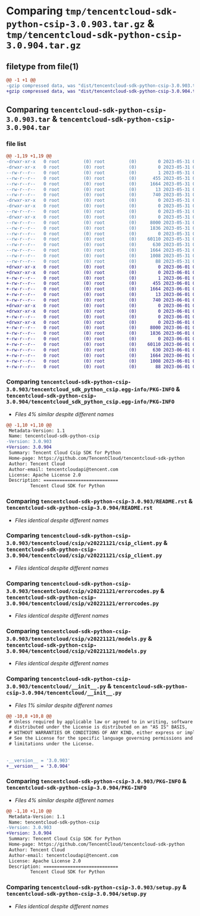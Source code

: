 # Comparing `tmp/tencentcloud-sdk-python-csip-3.0.903.tar.gz` & `tmp/tencentcloud-sdk-python-csip-3.0.904.tar.gz`

## filetype from file(1)

```diff
@@ -1 +1 @@
-gzip compressed data, was "dist/tencentcloud-sdk-python-csip-3.0.903.tar", last modified: Wed May 31 02:08:29 2023, max compression
+gzip compressed data, was "dist/tencentcloud-sdk-python-csip-3.0.904.tar", last modified: Thu Jun  1 02:31:26 2023, max compression
```

## Comparing `tencentcloud-sdk-python-csip-3.0.903.tar` & `tencentcloud-sdk-python-csip-3.0.904.tar`

### file list

```diff
@@ -1,19 +1,19 @@
-drwxr-xr-x   0 root         (0) root         (0)        0 2023-05-31 02:08:29.000000 tencentcloud-sdk-python-csip-3.0.903/
-drwxr-xr-x   0 root         (0) root         (0)        0 2023-05-31 02:08:29.000000 tencentcloud-sdk-python-csip-3.0.903/tencentcloud_sdk_python_csip.egg-info/
--rw-r--r--   0 root         (0) root         (0)        1 2023-05-31 02:08:29.000000 tencentcloud-sdk-python-csip-3.0.903/tencentcloud_sdk_python_csip.egg-info/dependency_links.txt
--rw-r--r--   0 root         (0) root         (0)      455 2023-05-31 02:08:29.000000 tencentcloud-sdk-python-csip-3.0.903/tencentcloud_sdk_python_csip.egg-info/SOURCES.txt
--rw-r--r--   0 root         (0) root         (0)     1664 2023-05-31 02:08:29.000000 tencentcloud-sdk-python-csip-3.0.903/tencentcloud_sdk_python_csip.egg-info/PKG-INFO
--rw-r--r--   0 root         (0) root         (0)       13 2023-05-31 02:08:29.000000 tencentcloud-sdk-python-csip-3.0.903/tencentcloud_sdk_python_csip.egg-info/top_level.txt
--rw-r--r--   0 root         (0) root         (0)      740 2023-05-31 02:08:29.000000 tencentcloud-sdk-python-csip-3.0.903/README.rst
-drwxr-xr-x   0 root         (0) root         (0)        0 2023-05-31 02:08:29.000000 tencentcloud-sdk-python-csip-3.0.903/tencentcloud/
-drwxr-xr-x   0 root         (0) root         (0)        0 2023-05-31 02:08:29.000000 tencentcloud-sdk-python-csip-3.0.903/tencentcloud/csip/
--rw-r--r--   0 root         (0) root         (0)        0 2023-05-31 02:08:29.000000 tencentcloud-sdk-python-csip-3.0.903/tencentcloud/csip/__init__.py
-drwxr-xr-x   0 root         (0) root         (0)        0 2023-05-31 02:08:29.000000 tencentcloud-sdk-python-csip-3.0.903/tencentcloud/csip/v20221121/
--rw-r--r--   0 root         (0) root         (0)     8000 2023-05-31 02:08:29.000000 tencentcloud-sdk-python-csip-3.0.903/tencentcloud/csip/v20221121/csip_client.py
--rw-r--r--   0 root         (0) root         (0)     1836 2023-05-31 02:08:29.000000 tencentcloud-sdk-python-csip-3.0.903/tencentcloud/csip/v20221121/errorcodes.py
--rw-r--r--   0 root         (0) root         (0)        0 2023-05-31 02:08:29.000000 tencentcloud-sdk-python-csip-3.0.903/tencentcloud/csip/v20221121/__init__.py
--rw-r--r--   0 root         (0) root         (0)    60110 2023-05-31 02:08:29.000000 tencentcloud-sdk-python-csip-3.0.903/tencentcloud/csip/v20221121/models.py
--rw-r--r--   0 root         (0) root         (0)      630 2023-05-31 02:08:29.000000 tencentcloud-sdk-python-csip-3.0.903/tencentcloud/__init__.py
--rw-r--r--   0 root         (0) root         (0)     1664 2023-05-31 02:08:29.000000 tencentcloud-sdk-python-csip-3.0.903/PKG-INFO
--rw-r--r--   0 root         (0) root         (0)     1008 2023-05-31 02:08:29.000000 tencentcloud-sdk-python-csip-3.0.903/setup.py
--rw-r--r--   0 root         (0) root         (0)       88 2023-05-31 02:08:29.000000 tencentcloud-sdk-python-csip-3.0.903/setup.cfg
+drwxr-xr-x   0 root         (0) root         (0)        0 2023-06-01 02:31:26.000000 tencentcloud-sdk-python-csip-3.0.904/
+drwxr-xr-x   0 root         (0) root         (0)        0 2023-06-01 02:31:26.000000 tencentcloud-sdk-python-csip-3.0.904/tencentcloud_sdk_python_csip.egg-info/
+-rw-r--r--   0 root         (0) root         (0)        1 2023-06-01 02:31:26.000000 tencentcloud-sdk-python-csip-3.0.904/tencentcloud_sdk_python_csip.egg-info/dependency_links.txt
+-rw-r--r--   0 root         (0) root         (0)      455 2023-06-01 02:31:26.000000 tencentcloud-sdk-python-csip-3.0.904/tencentcloud_sdk_python_csip.egg-info/SOURCES.txt
+-rw-r--r--   0 root         (0) root         (0)     1664 2023-06-01 02:31:26.000000 tencentcloud-sdk-python-csip-3.0.904/tencentcloud_sdk_python_csip.egg-info/PKG-INFO
+-rw-r--r--   0 root         (0) root         (0)       13 2023-06-01 02:31:26.000000 tencentcloud-sdk-python-csip-3.0.904/tencentcloud_sdk_python_csip.egg-info/top_level.txt
+-rw-r--r--   0 root         (0) root         (0)      740 2023-06-01 02:31:26.000000 tencentcloud-sdk-python-csip-3.0.904/README.rst
+drwxr-xr-x   0 root         (0) root         (0)        0 2023-06-01 02:31:26.000000 tencentcloud-sdk-python-csip-3.0.904/tencentcloud/
+drwxr-xr-x   0 root         (0) root         (0)        0 2023-06-01 02:31:26.000000 tencentcloud-sdk-python-csip-3.0.904/tencentcloud/csip/
+-rw-r--r--   0 root         (0) root         (0)        0 2023-06-01 02:31:26.000000 tencentcloud-sdk-python-csip-3.0.904/tencentcloud/csip/__init__.py
+drwxr-xr-x   0 root         (0) root         (0)        0 2023-06-01 02:31:26.000000 tencentcloud-sdk-python-csip-3.0.904/tencentcloud/csip/v20221121/
+-rw-r--r--   0 root         (0) root         (0)     8000 2023-06-01 02:31:26.000000 tencentcloud-sdk-python-csip-3.0.904/tencentcloud/csip/v20221121/csip_client.py
+-rw-r--r--   0 root         (0) root         (0)     1836 2023-06-01 02:31:26.000000 tencentcloud-sdk-python-csip-3.0.904/tencentcloud/csip/v20221121/errorcodes.py
+-rw-r--r--   0 root         (0) root         (0)        0 2023-06-01 02:31:26.000000 tencentcloud-sdk-python-csip-3.0.904/tencentcloud/csip/v20221121/__init__.py
+-rw-r--r--   0 root         (0) root         (0)    60110 2023-06-01 02:31:26.000000 tencentcloud-sdk-python-csip-3.0.904/tencentcloud/csip/v20221121/models.py
+-rw-r--r--   0 root         (0) root         (0)      630 2023-06-01 02:31:26.000000 tencentcloud-sdk-python-csip-3.0.904/tencentcloud/__init__.py
+-rw-r--r--   0 root         (0) root         (0)     1664 2023-06-01 02:31:26.000000 tencentcloud-sdk-python-csip-3.0.904/PKG-INFO
+-rw-r--r--   0 root         (0) root         (0)     1008 2023-06-01 02:31:26.000000 tencentcloud-sdk-python-csip-3.0.904/setup.py
+-rw-r--r--   0 root         (0) root         (0)       88 2023-06-01 02:31:26.000000 tencentcloud-sdk-python-csip-3.0.904/setup.cfg
```

### Comparing `tencentcloud-sdk-python-csip-3.0.903/tencentcloud_sdk_python_csip.egg-info/PKG-INFO` & `tencentcloud-sdk-python-csip-3.0.904/tencentcloud_sdk_python_csip.egg-info/PKG-INFO`

 * *Files 4% similar despite different names*

```diff
@@ -1,10 +1,10 @@
 Metadata-Version: 1.1
 Name: tencentcloud-sdk-python-csip
-Version: 3.0.903
+Version: 3.0.904
 Summary: Tencent Cloud Csip SDK for Python
 Home-page: https://github.com/TencentCloud/tencentcloud-sdk-python
 Author: Tencent Cloud
 Author-email: tencentcloudapi@tencent.com
 License: Apache License 2.0
 Description: ============================
         Tencent Cloud SDK for Python
```

### Comparing `tencentcloud-sdk-python-csip-3.0.903/README.rst` & `tencentcloud-sdk-python-csip-3.0.904/README.rst`

 * *Files identical despite different names*

### Comparing `tencentcloud-sdk-python-csip-3.0.903/tencentcloud/csip/v20221121/csip_client.py` & `tencentcloud-sdk-python-csip-3.0.904/tencentcloud/csip/v20221121/csip_client.py`

 * *Files identical despite different names*

### Comparing `tencentcloud-sdk-python-csip-3.0.903/tencentcloud/csip/v20221121/errorcodes.py` & `tencentcloud-sdk-python-csip-3.0.904/tencentcloud/csip/v20221121/errorcodes.py`

 * *Files identical despite different names*

### Comparing `tencentcloud-sdk-python-csip-3.0.903/tencentcloud/csip/v20221121/models.py` & `tencentcloud-sdk-python-csip-3.0.904/tencentcloud/csip/v20221121/models.py`

 * *Files identical despite different names*

### Comparing `tencentcloud-sdk-python-csip-3.0.903/tencentcloud/__init__.py` & `tencentcloud-sdk-python-csip-3.0.904/tencentcloud/__init__.py`

 * *Files 1% similar despite different names*

```diff
@@ -10,8 +10,8 @@
 # Unless required by applicable law or agreed to in writing, software
 # distributed under the License is distributed on an "AS IS" BASIS,
 # WITHOUT WARRANTIES OR CONDITIONS OF ANY KIND, either express or implied.
 # See the License for the specific language governing permissions and
 # limitations under the License.
 
 
-__version__ = '3.0.903'
+__version__ = '3.0.904'
```

### Comparing `tencentcloud-sdk-python-csip-3.0.903/PKG-INFO` & `tencentcloud-sdk-python-csip-3.0.904/PKG-INFO`

 * *Files 4% similar despite different names*

```diff
@@ -1,10 +1,10 @@
 Metadata-Version: 1.1
 Name: tencentcloud-sdk-python-csip
-Version: 3.0.903
+Version: 3.0.904
 Summary: Tencent Cloud Csip SDK for Python
 Home-page: https://github.com/TencentCloud/tencentcloud-sdk-python
 Author: Tencent Cloud
 Author-email: tencentcloudapi@tencent.com
 License: Apache License 2.0
 Description: ============================
         Tencent Cloud SDK for Python
```

### Comparing `tencentcloud-sdk-python-csip-3.0.903/setup.py` & `tencentcloud-sdk-python-csip-3.0.904/setup.py`

 * *Files identical despite different names*


